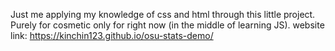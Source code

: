 Just me applying my knowledge of css and html through this little project. Purely for cosmetic only for right now (in the middle of learning JS).
website link: https://kinchin123.github.io/osu-stats-demo/
